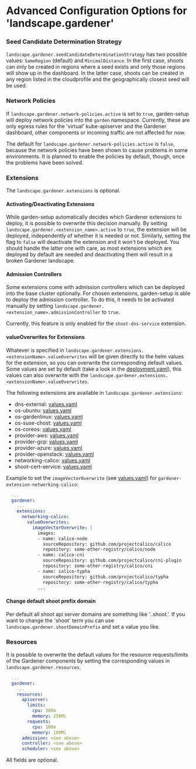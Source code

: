# Advanced Configuration Options for 'landscape.gardener'

### Seed Candidate Determination Strategy
`landscape.gardener.seedCandidateDeterminationStrategy` has two possible values: `SameRegion` (default) and `MinimalDistance`. In the first case, shoots can only be created in regions where a seed exists and only those regions will show up in the dashboard. In the latter case, shoots can be created in any region listed in the cloudprofile and the geographically closest seed will be used.


### Network Policies
If `landscape.gardener.network-policies.active` is set to `true`, garden-setup will deploy network policies into the `garden` namespace. Currently, these are only egress rules for the 'virtual' kube-apiserver and the Gardener dashboard, other components or incoming traffic are not affected for now.

The default for `landscape.gardener.network-policies.active` is `false`, because the network policies have been shown to cause problems in some environments. It is planned to enable the policies by default, though, once the problems have been solved.

### Extensions

The `landscape.gardener.extensions` is optional.

#### Activating/Deactivating Extensions

While garden-setup automatically decides which Gardener extensions to deploy, it is possible to overwrite this decision manually. By setting `landscape.gardener.<extension_name>.active` to `true`, the extension will be deployed, independently of whether it is needed or not. Similarly, setting the flag to `false` will deactivate the extension and it won't be deployed. You should handle the latter one with care, as most extensions which are deployed by default are needed and deactivating them will result in a broken Gardener landscape.

#### Admission Controllers

Some extensions come with admission controllers which can be deployed into the base cluster optionally. For chosen extensions, garden-setup is able to deploy the admission controller. To do this, it needs to be activated manually by setting `landscape.gardener.<extension_name>.admissionController` to `true`.

Currently, this feature is only enabled for the `shoot-dns-service` extension.

#### valueOverwrites for Extensions

Whatever is specified in `landscape.gardener.extensions.<extensionName>.valueOverwrites` will be given directly to the helm values for the extension, so you can overwrite the corresponding default values. 
Some values are set by default (take a look in the [deployment.yaml](../../components/gardener/extensions/deployment.yaml)), this values can also overwrite with the `landscape.gardener.extensions.<extensionName>.valueOverwrites`.

The following extensions are available in `landscape.gardener.extensions`:

- dns-external: [values.yaml](https://github.com/gardener/gardener-extension-shoot-dns-service/blob/master/charts/gardener-extension-shoot-dns-service/values.yaml)
- os-ubuntu: [values.yaml](https://github.com/gardener/gardener-extension-os-ubuntu/blob/master/charts/gardener-extension-os-ubuntu/values.yaml)
- os-gardenlinux: [values.yaml](https://github.com/gardener/gardener-extension-os-gardenlinux/blob/master/charts/gardener-extension-os-gardenlinux/values.yaml)
- os-suse-chost: [values.yaml](https://github.com/gardener/gardener-extension-os-suse-chost/blob/master/charts/gardener-extension-os-suse-chost/values.yaml)
- os-coreos: [values.yaml](https://github.com/gardener/gardener-extension-os-coreos/blob/master/charts/gardener-extension-os-coreos/values.yaml)
- provider-aws: [values.yaml](https://github.com/gardener/gardener-extension-provider-aws/blob/master/charts/gardener-extension-provider-aws/values.yaml)
- provider-gcp: [values.yaml](https://github.com/gardener/gardener-extension-provider-gcp/blob/master/charts/gardener-extension-provider-gcp/values.yaml)
- provider-azure: [values.yaml](https://github.com/gardener/gardener-extension-provider-azure/blob/master/charts/gardener-extension-provider-azure/values.yaml)
- provider-openstack: [values.yaml](https://github.com/gardener/gardener-extension-provider-openstack/blob/master/charts/gardener-extension-provider-openstack/values.yaml)
- networking-calico: [values.yaml](https://github.com/gardener/gardener-extension-networking-calico/blob/master/charts/gardener-extension-networking-calico/values.yaml)
- shoot-cert-service: [values.yaml](https://github.com/gardener/gardener-extension-shoot-cert-service/blob/master/charts/gardener-extension-shoot-cert-service/values.yaml)

Example to set the `imageVectorOverwrite` (see [values.yaml](https://github.com/gardener/gardener-extension-networking-calico/blob/master/charts/gardener-extension-networking-calico/values.yaml#L14-L26)) for `gardener-extension-networking-calico`:

```yaml
  ...
  gardener:
    ...
    extensions:
      networking-calico:
        valueOverwrites:
          imageVectorOverwrite: |
            images:
            - name: calico-node
              sourceRepository: github.com/projectcalico/calico
              repository: some-other-registry/calico/node
            - name: calico-cni
              sourceRepository: github.com/projectcalico/cni-plugin
              repository: some-other-registry/calico/cni
            - name: calico-typha
              sourceRepository: github.com/projectcalico/typha
              repository: some-other-registry/calico/typha
            ...
```

#### Change default shoot prefix domain
Per default all shoot api server domains are something like '<clustername>.<project>.shoot.<basedomain>'. If you want to change the 'shoot' term you can use `landscape.gardener.shootDomainPrefix` and set a value you like.  


### Resources

It is possible to overwrite the default values for the resource requests/limits of the Gardener components by setting the corresponding values in `landscape.gardener.resources`.
```yaml
  ...
  gardener:
    ...
    resources:
      apiserver:
        limits:
          cpu: 300m
          memory: 256Mi
        requests:
          cpu: 100m
          memory: 100Mi
      admission: <see above>
      controller: <see above>
      scheduler: <see above>
```
All fields are optional.